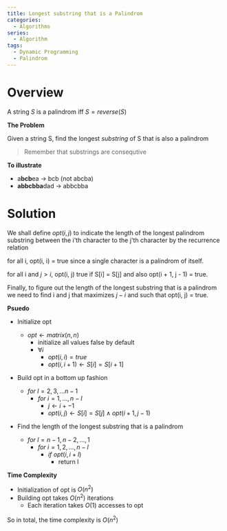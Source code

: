 ```yaml
---
title: Longest substring that is a Palindrom
categories:
  - Algorithms
series:
  - Algorithm
tags:
  - Dynamic Programming
  - Palindrom
---
```


# Overview

A string $S$ is a palindrom iff $S = reverse(S)$

**The Problem**

Given a string S, find the longest *substring* of S that is also a palindrom

> Remember that substrings are consequtive

**To illustrate**

- a**bcb**ea $\rightarrow$ bcb (not abcba)
- **abbcbba**dad $\rightarrow$ abbcbba

# Solution

We shall define $opt(i, j)$ to indicate the length of the longest palindrom substring between the i'th character to the j'th character by the recurrence relation

for all i, opt(i, i) = true since a single character is a palindrom of itself.

for all i and $j > i$, opt(i, j) true if S[i] = S[j] and also opt(i + 1, j - 1) = true.

Finally, to figure out the length of the longest substring that is a palindrom we need to find i and j that maximizes $j - i$ and such that opt(i, j) = true.

**Psuedo**

- Initialize opt
  - $opt \leftarrow matrix(n, n)$
    - initialize all values false by default
    - $\forall i$
      - $opt(i, i) = true$
      - $opt(i, i + 1) \leftarrow S[i]=S[i+1]$

- Build opt in a bottom up fashion
  - $for ~ l = 2, 3, ... n - 1$
    - $for ~ i = 1, ..., n - l$
      - $j \leftarrow i +  - 1$
      - $opt(i, j) \leftarrow S[i] = S[j] \land opt(i + 1, j - 1)$
- Find the length of the longest substring that is a palindrom
  - $for~ l = n-1, n-2, ..., 1$
    - $for~ i = 1, 2, ..., n - l$
      - $if~ opt(i, i + l)$
        - return l

**Time Complexity**

- Initialization of opt is $O(n^2)$
- Building opt takes $O(n^2)$ iterations
  - Each iteration takes $O(1)$ accesses to opt

So in total, the time complexity is $O(n^2)$
